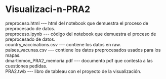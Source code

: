 # Visualizaci-n-PRA2


 preproceso.html   		      --- html del notebook que demuestra el proceso de preprocesado de datos.  
 preproceso.ipynb  		      --- código del notebook que demuestra el proceso de preprocesado de datos.  
 country_vaccinations.csv              --- contiene los datos en raw.  
 paises_vacunas.csv                    --- contiene los datos preprocesados usados para los mapas.  
 dmartinmon_PRA2_memoria.pdf           --- documento pdf que contesta a las cuestiones pedidas.  
 PRA2.twb			      --- libro de tableau con el proyecto de la visualización.  
